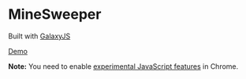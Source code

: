 # MineSweeper

  Built with [GalaxyJS](github:LosMaquios/GalaxyJS)

  [Demo](https://aeroxmotion.github.io/minesweeper/)

**Note:** You need to enable [experimental JavaScript features](chrome://flags#enable-javascript-harmony) in Chrome.
